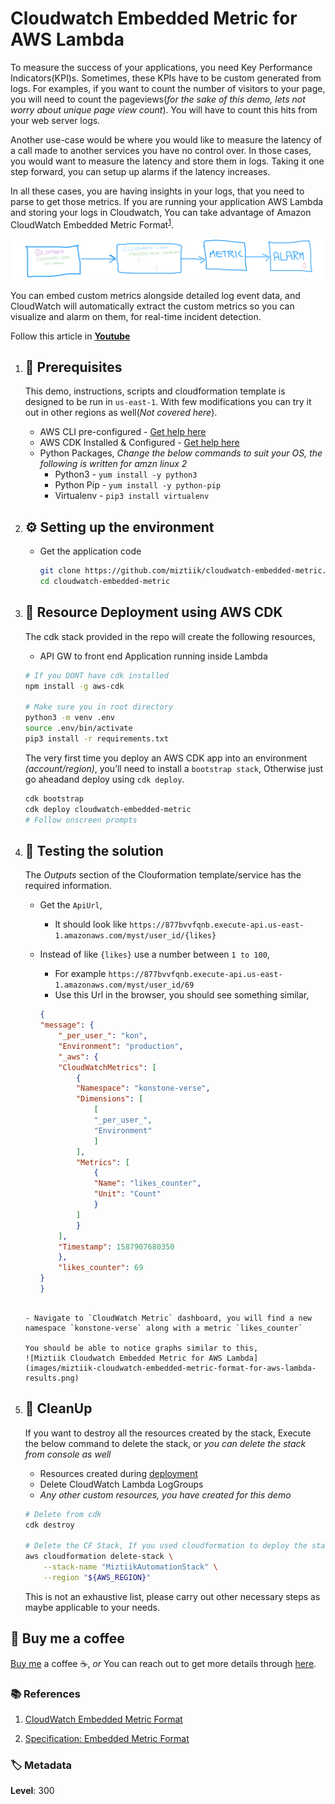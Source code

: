 
# Cloudwatch Embedded Metric for AWS Lambda

To measure the success of your applications, you need Key Performance Indicators(KPI)s. Sometimes, these KPIs have to be custom generated from logs. For examples, if you want to count the number of visitors to your page, you will need to count the pageviews(_for the sake of this demo, lets not worry about unique page view count_). You will have to count this hits from your web server logs.  

Another use-case would be where you would like to measure the latency of a call made to another services you have no control over. In those cases, you would want to measure the latency and store them in logs. Taking it one step forward, you can setup up alarms if the latency increases.

In all these cases, you are having insights in your logs, that you need to parse to get those metrics. If you are running your application AWS Lambda and storing your logs in Cloudwatch, You can take advantage of Amazon CloudWatch Embedded Metric Format<sup>[1]</sup>.

![Miztiik Cloudwatch Embedded Metric for AWS Lambda](images/miztiik-cloudwatch-embedded-metric-format-for-aws-lambda.png)

You can embed custom metrics alongside detailed log event data, and CloudWatch will automatically extract the custom metrics so you can visualize and alarm on them, for real-time incident detection.

Follow this article in **[Youtube](https://www.youtube.com/c/ValaxyTechnologies)**

1. ## 🧰 Prerequisites

    This demo, instructions, scripts and cloudformation template is designed to be run in `us-east-1`. With few modifications you can try it out in other regions as well(_Not covered here_).

    - AWS CLI pre-configured - [Get help here](https://youtu.be/TPyyfmQte0U)
    - AWS CDK Installed & Configured - [Get help here](https://www.youtube.com/watch?v=MKwxpszw0Rc)
    - Python Packages, _Change the below commands to suit your OS, the following is written for amzn linux 2_
        - Python3 - `yum install -y python3`
        - Python Pip - `yum install -y python-pip`
        - Virtualenv - `pip3 install virtualenv`

1. ## ⚙️ Setting up the environment

    - Get the application code

        ```bash
        git clone https://github.com/miztiik/cloudwatch-embedded-metric.git
        cd cloudwatch-embedded-metric
        ```

1. ## 🚀 Resource Deployment using AWS CDK

    The cdk stack provided in the repo will create the following resources,
    - API GW to front end Application running inside Lambda

    ```bash
    # If you DONT have cdk installed
    npm install -g aws-cdk

    # Make sure you in root directory
    python3 -m venv .env
    source .env/bin/activate
    pip3 install -r requirements.txt
    ```

    The very first time you deploy an AWS CDK app into an environment _(account/region)_, you’ll need to install a `bootstrap stack`, Otherwise just go aheadand   deploy using `cdk deploy`.

    ```bash
    cdk bootstrap
    cdk deploy cloudwatch-embedded-metric
    # Follow onscreen prompts
    ```

1. ## 🔬 Testing the solution

    The _Outputs_ section of the Clouformation template/service has the required information.

    - Get the `ApiUrl`,
        - It should look like `https://877bvvfqnb.execute-api.us-east-1.amazonaws.com/myst/user_id/{likes}`
    - Instead of like `{likes}` use a number between `1 to 100`,
        - For example `https://877bvvfqnb.execute-api.us-east-1.amazonaws.com/myst/user_id/69`
        - Use this Url in the browser, you should see something similar,

        ```json
        {
        "message": {
            "_per_user_": "kon",
            "Environment": "production",
            "_aws": {
            "CloudWatchMetrics": [
                {
                "Namespace": "konstone-verse",
                "Dimensions": [
                    [
                    "_per_user_",
                    "Environment"
                    ]
                ],
                "Metrics": [
                    {
                    "Name": "likes_counter",
                    "Unit": "Count"
                    }
                ]
                }
            ],
            "Timestamp": 1587907680350
            },
            "likes_counter": 69
        }
        }
    ```

    - Navigate to `CloudWatch Metric` dashboard, you will find a new namespace `konstone-verse` along with a metric `likes_counter`

    You should be able to notice graphs similar to this,
    ![Miztiik Cloudwatch Embedded Metric for AWS Lambda](images/miztiik-cloudwatch-embedded-metric-format-for-aws-lambda-results.png)

1. ## 🧹 CleanUp

    If you want to destroy all the resources created by the stack, Execute the below command to delete the stack, or _you can delete the stack from console as well_

    - Resources created during [deployment](#-resource-deployment-using-aws-cdk)
    - Delete CloudWatch Lambda LogGroups
    - _Any other custom resources, you have created for this demo_

    ```bash
    # Delete from cdk
    cdk destroy

    # Delete the CF Stack, If you used cloudformation to deploy the stack.
    aws cloudformation delete-stack \
        --stack-name "MiztiikAutomationStack" \
        --region "${AWS_REGION}"
    ```

    This is not an exhaustive list, please carry out other necessary steps as maybe applicable to your needs.

## 👋 Buy me a coffee

[Buy me](https://paypal.me/valaxy) a coffee ☕, _or_ You can reach out to get more details through [here](https://youtube.com/c/valaxytechnologies/about).

### 📚 References

1. [CloudWatch Embedded Metric Format](https://docs.aws.amazon.com/AmazonCloudWatch/latest/monitoring/CloudWatch_Embedded_Metric_Format.html)

1. [Specification: Embedded Metric Format](https://docs.aws.amazon.com/AmazonCloudWatch/latest/monitoring/CloudWatch_Embedded_Metric_Format_Specification.html)

### 🏷️ Metadata

**Level**: 300

[1]: https://docs.aws.amazon.com/AmazonCloudWatch/latest/monitoring/CloudWatch_Embedded_Metric_Format.html
[2]: https://docs.aws.amazon.com/AmazonCloudWatch/latest/monitoring/CloudWatch_Embedded_Metric_Format_Specification.html

